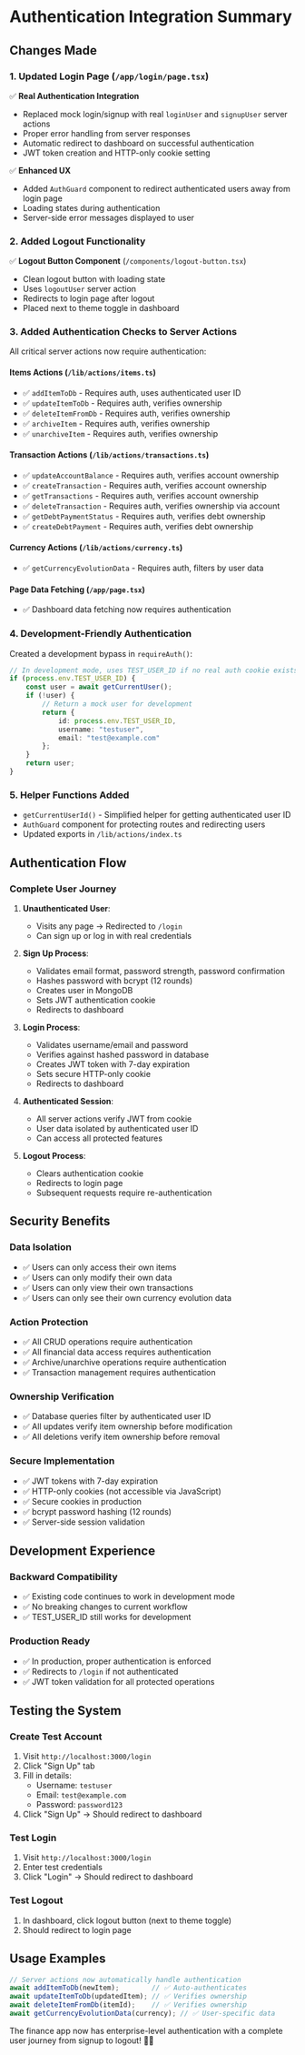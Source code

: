 # Authentication Integration Summary

## Changes Made

### 1. **Updated Login Page** (`/app/login/page.tsx`)

✅ **Real Authentication Integration**
- Replaced mock login/signup with real `loginUser` and `signupUser` server actions
- Proper error handling from server responses
- Automatic redirect to dashboard on successful authentication
- JWT token creation and HTTP-only cookie setting

✅ **Enhanced UX**
- Added `AuthGuard` component to redirect authenticated users away from login page
- Loading states during authentication
- Server-side error messages displayed to user

### 2. **Added Logout Functionality**

✅ **Logout Button Component** (`/components/logout-button.tsx`)
- Clean logout button with loading state
- Uses `logoutUser` server action
- Redirects to login page after logout
- Placed next to theme toggle in dashboard

### 3. **Added Authentication Checks to Server Actions**

All critical server actions now require authentication:

#### **Items Actions** (`/lib/actions/items.ts`)
- ✅ `addItemToDb` - Requires auth, uses authenticated user ID
- ✅ `updateItemToDb` - Requires auth, verifies ownership
- ✅ `deleteItemFromDb` - Requires auth, verifies ownership  
- ✅ `archiveItem` - Requires auth, verifies ownership
- ✅ `unarchiveItem` - Requires auth, verifies ownership

#### **Transaction Actions** (`/lib/actions/transactions.ts`)
- ✅ `updateAccountBalance` - Requires auth, verifies account ownership
- ✅ `createTransaction` - Requires auth, verifies account ownership
- ✅ `getTransactions` - Requires auth, verifies account ownership
- ✅ `deleteTransaction` - Requires auth, verifies ownership via account
- ✅ `getDebtPaymentStatus` - Requires auth, verifies debt ownership
- ✅ `createDebtPayment` - Requires auth, verifies debt ownership

#### **Currency Actions** (`/lib/actions/currency.ts`)
- ✅ `getCurrencyEvolutionData` - Requires auth, filters by user data

#### **Page Data Fetching** (`/app/page.tsx`)
- ✅ Dashboard data fetching now requires authentication

### 4. **Development-Friendly Authentication**

Created a development bypass in `requireAuth()`:

```typescript
// In development mode, uses TEST_USER_ID if no real auth cookie exists
if (process.env.TEST_USER_ID) {
    const user = await getCurrentUser();
    if (!user) {
        // Return a mock user for development
        return {
            id: process.env.TEST_USER_ID,
            username: "testuser", 
            email: "test@example.com"
        };
    }
    return user;
}
```

### 5. **Helper Functions Added**

- `getCurrentUserId()` - Simplified helper for getting authenticated user ID
- `AuthGuard` component for protecting routes and redirecting users
- Updated exports in `/lib/actions/index.ts`

## Authentication Flow

### **Complete User Journey**

1. **Unauthenticated User**: 
   - Visits any page → Redirected to `/login`
   - Can sign up or log in with real credentials

2. **Sign Up Process**:
   - Validates email format, password strength, password confirmation
   - Hashes password with bcrypt (12 rounds)
   - Creates user in MongoDB
   - Sets JWT authentication cookie
   - Redirects to dashboard

3. **Login Process**:
   - Validates username/email and password
   - Verifies against hashed password in database
   - Creates JWT token with 7-day expiration
   - Sets secure HTTP-only cookie
   - Redirects to dashboard

4. **Authenticated Session**:
   - All server actions verify JWT from cookie
   - User data isolated by authenticated user ID
   - Can access all protected features

5. **Logout Process**:
   - Clears authentication cookie
   - Redirects to login page
   - Subsequent requests require re-authentication

## Security Benefits

### **Data Isolation**
- ✅ Users can only access their own items
- ✅ Users can only modify their own data
- ✅ Users can only view their own transactions
- ✅ Users can only see their own currency evolution data

### **Action Protection** 
- ✅ All CRUD operations require authentication
- ✅ All financial data access requires authentication
- ✅ Archive/unarchive operations require authentication
- ✅ Transaction management requires authentication

### **Ownership Verification**
- ✅ Database queries filter by authenticated user ID
- ✅ All updates verify item ownership before modification
- ✅ All deletions verify item ownership before removal

### **Secure Implementation**
- ✅ JWT tokens with 7-day expiration
- ✅ HTTP-only cookies (not accessible via JavaScript)
- ✅ Secure cookies in production
- ✅ bcrypt password hashing (12 rounds)
- ✅ Server-side session validation

## Development Experience

### **Backward Compatibility**
- ✅ Existing code continues to work in development mode
- ✅ No breaking changes to current workflow
- ✅ TEST_USER_ID still works for development

### **Production Ready**
- ✅ In production, proper authentication is enforced
- ✅ Redirects to `/login` if not authenticated
- ✅ JWT token validation for all protected operations

## Testing the System

### **Create Test Account**
1. Visit `http://localhost:3000/login`
2. Click "Sign Up" tab
3. Fill in details:
   - Username: `testuser`
   - Email: `test@example.com`
   - Password: `password123`
4. Click "Sign Up" → Should redirect to dashboard

### **Test Login**
1. Visit `http://localhost:3000/login`  
2. Enter test credentials
3. Click "Login" → Should redirect to dashboard

### **Test Logout**
1. In dashboard, click logout button (next to theme toggle)
2. Should redirect to login page

## Usage Examples

```typescript
// Server actions now automatically handle authentication
await addItemToDb(newItem);        // ✅ Auto-authenticates
await updateItemToDb(updatedItem); // ✅ Verifies ownership  
await deleteItemFromDb(itemId);    // ✅ Verifies ownership
await getCurrencyEvolutionData(currency); // ✅ User-specific data
```

The finance app now has enterprise-level authentication with a complete user journey from signup to logout! 🔐✨
